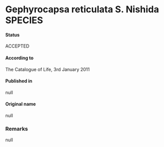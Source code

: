 Gephyrocapsa reticulata S. Nishida SPECIES
=======

#### Status
ACCEPTED

#### According to
The Catalogue of Life, 3rd January 2011

#### Published in
null

#### Original name
null

### Remarks
null